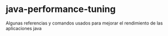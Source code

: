 # java-performance-tuning
Algunas referencias y comandos usados para mejorar el rendimiento de las aplicaciones java
